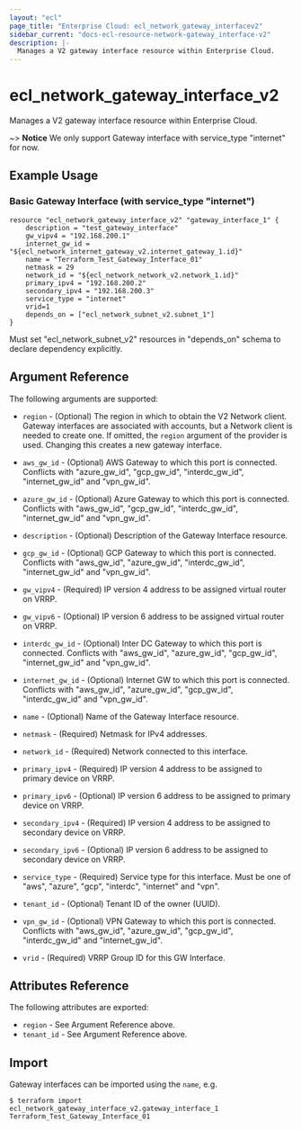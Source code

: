 ```yaml
---
layout: "ecl"
page_title: "Enterprise Cloud: ecl_network_gateway_interfacev2"
sidebar_current: "docs-ecl-resource-network-gateway_interface-v2"
description: |-
  Manages a V2 gateway interface resource within Enterprise Cloud.
---
```


# ecl\_network\_gateway\_interface\_v2

Manages a V2 gateway interface resource within Enterprise Cloud.

~> **Notice** We only support Gateway interface with service_type "internet" for now.

## Example Usage

### Basic Gateway Interface (with service_type "internet")

```hcl
resource "ecl_network_gateway_interface_v2" "gateway_interface_1" {
    description = "test_gateway_interface"
    gw_vipv4 = "192.168.200.1"
    internet_gw_id = "${ecl_network_internet_gateway_v2.internet_gateway_1.id}"
    name = "Terraform_Test_Gateway_Interface_01"
    netmask = 29
    network_id = "${ecl_network_network_v2.network_1.id}"
    primary_ipv4 = "192.168.200.2"
    secondary_ipv4 = "192.168.200.3"
    service_type = "internet"
    vrid=1
    depends_on = ["ecl_network_subnet_v2.subnet_1"]
}
```
Must set "ecl_network_subnet_v2" resources in "depends_on" schema to declare dependency explicitly.

## Argument Reference

The following arguments are supported:

* `region` - (Optional) The region in which to obtain the V2 Network client.
    Gateway interfaces are associated with accounts, but a Network client is needed to
    create one. If omitted, the `region` argument of the provider is used.
    Changing this creates a new gateway interface.

* `aws_gw_id` - (Optional) AWS Gateway to which this port is connected.
    Conflicts with "azure_gw_id", "gcp_gw_id", "interdc_gw_id", "internet_gw_id" and "vpn_gw_id".

* `azure_gw_id` - (Optional) Azure Gateway to which this port is connected.
    Conflicts with "aws_gw_id", "gcp_gw_id", "interdc_gw_id", "internet_gw_id" and "vpn_gw_id".

* `description` - (Optional) Description of the Gateway Interface resource.

* `gcp_gw_id` - (Optional) GCP Gateway to which this port is connected.
    Conflicts with "aws_gw_id", "azure_gw_id", "interdc_gw_id", "internet_gw_id" and "vpn_gw_id".

* `gw_vipv4` - (Required) IP version 4 address to be assigned virtual router on VRRP.

* `gw_vipv6` - (Optional) IP version 6 address to be assigned virtual router on VRRP.

* `interdc_gw_id` - (Optional) Inter DC Gateway to which this port is connected.
    Conflicts with "aws_gw_id", "azure_gw_id", "gcp_gw_id", "internet_gw_id" and "vpn_gw_id".

* `internet_gw_id` - (Optional) Internet GW to which this port is connected.
    Conflicts with "aws_gw_id", "azure_gw_id", "gcp_gw_id", "interdc_gw_id" and "vpn_gw_id".

* `name` - (Optional) Name of the Gateway Interface resource.

* `netmask` - (Required) Netmask for IPv4 addresses.

* `network_id` - (Required) Network connected to this interface.

* `primary_ipv4` - (Required) IP version 4 address to be assigned to primary device on VRRP.

* `primary_ipv6` - (Optional) IP version 6 address to be assigned to primary device on VRRP.

* `secondary_ipv4` - (Required) IP version 4 address to be assigned to secondary device on VRRP.

* `secondary_ipv6` - (Optional) IP version 6 address to be assigned to secondary device on VRRP.

* `service_type` - (Required) Service type for this interface.
    Must be one of "aws", "azure", "gcp", "interdc", "internet" and "vpn".

* `tenant_id` - (Optional) Tenant ID of the owner (UUID).

* `vpn_gw_id` - (Optional) VPN Gateway to which this port is connected.
    Conflicts with "aws_gw_id", "azure_gw_id", "gcp_gw_id", "interdc_gw_id" and "internet_gw_id".

* `vrid` - (Required) VRRP Group ID for this GW Interface.


## Attributes Reference

The following attributes are exported:

* `region` - See Argument Reference above.
* `tenant_id` - See Argument Reference above.

## Import

Gateway interfaces can be imported using the `name`, e.g.

```
$ terraform import ecl_network_gateway_interface_v2.gateway_interface_1 Terraform_Test_Gateway_Interface_01
```
